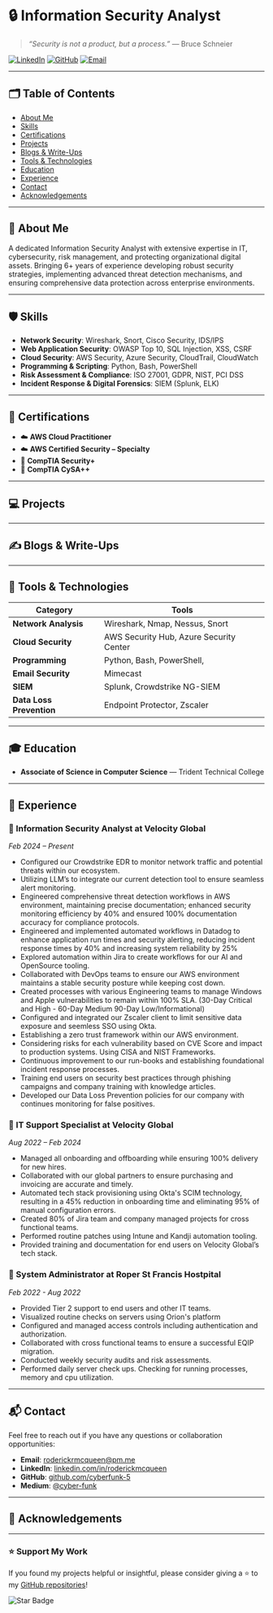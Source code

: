 # 🔒 Information Security Analyst

> *“Security is not a product, but a process.”* — Bruce Schneier

[![LinkedIn](https://img.shields.io/badge/LinkedIn-Connect-blue?logo=linkedin)](https://www.linkedin.com/in/roderickmcqueen/)
[![GitHub](https://img.shields.io/badge/GitHub-Follow-black?logo=github)](https://github.com/CyberFunk-5)
[![Email](https://img.shields.io/badge/Email-Contact-red?logo=gmail)](roderickrmcqueen@gmail.com)

---

## 🗂️ Table of Contents

- [About Me](https:cyberfunk-5.github.io#-about-me)
- [Skills](https:cyberfunk-5.github.io#-skills)
- [Certifications](https:cyberfunk-5.github.io#-certifications)
- [Projects](https:cyberfunk-5.github.io#-projects)
- [Blogs & Write-Ups](https:cyberfunk-5.github.io#-Blogs&Write-Ups)
- [Tools & Technologies](https:cyberfunk-5.github.io#-Tools&Technologies)
- [Education](https:cyberfunk-5.github.io#-education)
- [Experience](https:cyberfunk-5.github.io#-experience)
- [Contact](https:cyberfunk-5.github.io#-contact)
- [Acknowledgements](https:cyberfunk-5.github.io#-acknowledgements)

---

## 👋 About Me

A dedicated Information Security Analyst with extensive expertise in IT, cybersecurity, risk management, and protecting organizational digital assets. Bringing 6+ years of experience developing robust security strategies, implementing advanced threat detection mechanisms, and ensuring comprehensive data protection across enterprise environments. 

---

## 🛡️ Skills

- **Network Security**: Wireshark, Snort, Cisco Security, IDS/IPS
- **Web Application Security**: OWASP Top 10, SQL Injection, XSS, CSRF
- **Cloud Security**: AWS Security, Azure Security, CloudTrail, CloudWatch
- **Programming & Scripting**: Python, Bash, PowerShell
- **Risk Assessment & Compliance**: ISO 27001, GDPR, NIST, PCI DSS
- **Incident Response & Digital Forensics**: SIEM (Splunk, ELK)

---

## 📜 Certifications

- ☁️ **AWS Cloud Practitioner**
- ☁️ **AWS Certified Security – Specialty**
- 🔐 **CompTIA Security+**
- 🔐 **CompTIA CySA++**

---

## 💻 Projects

---

## ✍️ Blogs & Write-Ups

---

## 🔧 Tools & Technologies

| Category             | Tools                                      |
|----------------------|--------------------------------------------|
| **Network Analysis** | Wireshark, Nmap, Nessus, Snort             |
| **Cloud Security**   | AWS Security Hub, Azure Security Center    |
| **Programming**      | Python, Bash, PowerShell,              |
| **Email Security**      | Mimecast              |
| **SIEM**             | Splunk, Crowdstrike NG-SIEM                |
| **Data Loss Prevention** | Endpoint Protector, Zscaler             |


---

## 🎓 Education

- **Associate of Science in Computer Science** — Trident Technical College

---

## 💼 Experience

### 🏢 Information Security Analyst at Velocity Global
*Feb 2024 – Present*

- Configured our Crowdstrike EDR to monitor network traffic and potential threats within our ecosystem. 
- Utilizing LLM’s to integrate our current detection tool to ensure seamless alert monitoring.
- Engineered comprehensive threat detection workflows in AWS environment, maintaining precise documentation; enhanced security monitoring efficiency by 40% and ensured 100% documentation accuracy for compliance protocols. 
- Engineered and implemented automated workflows in Datadog to enhance application run times and security alerting, reducing incident response times by 40% and increasing system reliability by 25%
- Explored automation within Jira to create workflows for our AI and OpenSource tooling.
- Collaborated with DevOps teams to ensure our AWS environment maintains a stable security posture while keeping cost down. 
- Created processes with various Engineering teams to manage Windows and Apple vulnerabilities to remain within 100% SLA. (30-Day Critical and High - 60-Day Medium 90-Day Low/Informational)
- Configured and integrated our Zscaler client to limit sensitive data exposure and seemless SSO using Okta.
- Establishing a zero trust framework within our AWS environment.
- Considering risks for each vulnerability based on CVE Score and impact to production systems. Using CISA and NIST Frameworks.
- Continuous improvement to our run-books and establishing foundational incident response processes. 
- Training end users on security best practices through phishing campaigns and company training with knowledge articles.
- Developed our Data Loss Prevention policies for our company with continues monitoring for false positives. 

### 🏢 IT Support Specialist at Velocity Global
*Aug 2022 – Feb 2024*

- Managed all onboarding and offboarding while ensuring 100% delivery for new hires. 
- Collaborated with our global partners to ensure purchasing and invoicing are accurate and timely. 
- Automated tech stack provisioning using Okta's SCIM technology, resulting in a 45% reduction in onboarding time and eliminating 95% of manual configuration errors.
- Created 80% of Jira team and company managed projects for cross functional teams.
- Performed routine patches using Intune and Kandji automation tooling.
- Provided training and documentation for end users on Velocity Global’s tech stack. 


### 🏢 System Administrator at Roper St Francis Hostpital
*Feb 2022 - Aug 2022*

- Provided Tier 2 support to end users and other IT teams. 
- Visualized routine checks on servers using Orion's platform
- Configured and managed access controls including authentication and authorization. 
- Collaborated with cross functional teams to ensure a successful EQIP migration. 
- Conducted weekly security audits and risk assessments. 
- Performed daily server check ups. Checking for running processes, memory and cpu utilization.

---

## 📬 Contact

Feel free to reach out if you have any questions or collaboration opportunities:

- **Email**: [roderickrmcqueen@pm.me](mailto:roderickrmcqueen@pm.me)
- **LinkedIn**: [linkedin.com/in/roderickmcqueen](https://www.linkedin.com/in/roderickmcqueen/)
- **GitHub**: [github.com/cyberfunk-5](https://github.com/CyberFunk-5)
- **Medium**: [@cyber-funk](https://medium.com/@cyber-funk)

---

## 🙏 Acknowledgements

---

### ⭐️ Support My Work

If you found my projects helpful or insightful, please consider giving a ⭐️ to my [GitHub repositories](https://github.com/CyberFunk-5)!

![Star Badge](https://img.shields.io/github/stars/cyberfunk-5?style=social)
